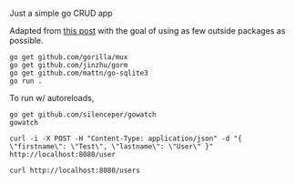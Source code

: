 Just a simple go CRUD app

Adapted from [this post](https://medium.com/@etiennerouzeaud/how-to-create-a-basic-restful-api-in-go-c8e032ba3181) with the goal of using as few outside packages as possible.

```
go get github.com/gorilla/mux
go get github.com/jinzhu/gorm
go get github.com/mattn/go-sqlite3
go run .
```

To run w/ autoreloads,

```
go get github.com/silenceper/gowatch
gowatch
```

`curl -i -X POST -H "Content-Type: application/json" -d "{ \"firstname\": \"Test\", \"lastname\": \"User\" }" http://localhost:8080/user`

`curl http://localhost:8080/users`